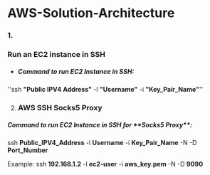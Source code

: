 # AWS-Solution-Architecture

<h3>1.</h3> <h3> Run an EC2 instance in SSH</h3>

- <h5>Command to run EC2 Instance in SSH:</h5>
>
''ssh **"Public IPV4 Address"** -l **"Username"** -i **"Key_Pair_Name"**''



2. <h3>AWS SSH Socks5 Proxy</h3>


<h5>Command to run EC2 Instance in SSH for **Socks5 Proxy**:</h5>

ssh **Public_IPV4_Address** -l **Username** -i **Key_Pair_Name** -N -D **Port_Number**

Example:
ssh **192.168.1.2** -l **ec2-user** -i **aws_key.pem** -N -D **9090**
